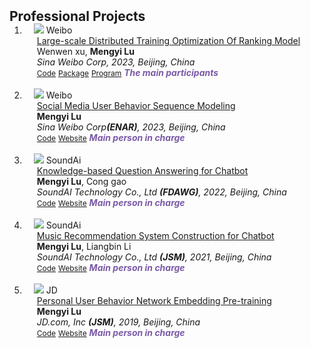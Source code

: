 <h2 id="Talks" style="margin: 2px 0px -15px;">Professional Projects</h2>

<div class="publications">
<ol class="bibliography">


<li>
<div class="pub-row">

  <div class="col-sm-3 abbr" style="position: relative;padding-right: 15px;padding-left: 15px;">
    <img src="assets/img/TTHS2023.png" class="teaser img-fluid z-depth-1">
    <abbr class="badge">Weibo</abbr>
  </div>

  <div class="col-sm-9" style="position: relative;padding-right: 15px;padding-left: 20px;">
    <div class="title"><a href="" target="_blank">Large-scale Distributed Training Optimization Of Ranking Model</a></div>
    <div class="author">Wenwen xu, <strong>Mengyi Lu</strong></div>
    <div class="periodical"><em>Sina Weibo Corp, 2023, Beijing, China</em></div>
    <div class="links">
      <a href="" class="btn btn-sm z-depth-0" role="button" target="_blank" style="font-size:12px;">Code</a>
      <a href="" class="btn btn-sm z-depth-0" role="button" target="_blank" style="font-size:12px;">Package</a>
      <a href="assets/files/TTH Program.pdf" class="btn btn-sm z-depth-0" role="button" target="_blank" style="font-size:12px;">Program</a>
      <strong><i style="color:#7b5aa6">The main participants</i></strong>
    </div>
  </div>
</div>
</li>
  
<br>



<li>
<div class="pub-row">

  <div class="col-sm-3 abbr" style="position: relative;padding-right: 15px;padding-left: 15px;">
    <img src="assets/img/ENAR2023.png" class="teaser img-fluid z-depth-1">
    <abbr class="badge">Weibo</abbr>
  </div>

  <div class="col-sm-9" style="position: relative;padding-right: 15px;padding-left: 20px;">
    <div class="title"><a href="assets/files/ENAR2023.pdf" target="_blank">Social Media User Behavior Sequence Modeling</a></div>
    <div class="author"><strong>Mengyi Lu</strong></div>
    <div class="periodical"><em>Sina Weibo Corp<strong>(ENAR)</strong>, 2023, Beijing, China</em></div>
    <div class="links">
      <a href="" class="btn btn-sm z-depth-0" role="button" target="_blank" style="font-size:12px;">Code</a>
      <a href="" class="btn btn-sm z-depth-0" role="button" target="_blank" style="font-size:12px;">Website</a>
      <strong><i style="color:#7b5aa6">Main person in charge</i></strong>
    </div>
  </div>
</div>
</li>
  
<br>


<li>
<div class="pub-row">

  <div class="col-sm-3 abbr" style="position: relative;padding-right: 15px;padding-left: 15px;">
    <img src="assets/img/fdawg.png" class="teaser img-fluid z-depth-1">
    <abbr class="badge">SoundAi</abbr>
  </div>

  <div class="col-sm-9" style="position: relative;padding-right: 15px;padding-left: 20px;">
    <div class="title"><a href="assets/files/JSM2022.pdf" target="_blank"> Knowledge-based Question Answering for Chatbot</a></div>
    <div class="author"><strong>Mengyi Lu</strong>, Cong gao</div>
    <div class="periodical"><em>SoundAI Technology Co., Ltd <strong>(FDAWG)</strong>, 2022, Beijing, China</em></div>
    <div class="links">
      <a href="https://github.com/lulumengyi/KGQA-for-chatbot" class="btn btn-sm z-depth-0" role="button" target="_blank" style="font-size:12px;">Code</a>
      <a href="" class="btn btn-sm z-depth-0" role="button" target="_blank" style="font-size:12px;">Website</a>
      <strong><i style="color:#7b5aa6">Main person in charge</i></strong>
    </div>
  </div>
</div>
</li>
  
<br>

<li>
<div class="pub-row">

  <div class="col-sm-3 abbr" style="position: relative;padding-right: 15px;padding-left: 15px;">
    <img src="assets/img/JSM2022.png" class="teaser img-fluid z-depth-1">
    <abbr class="badge">SoundAi</abbr>
  </div>

  <div class="col-sm-9" style="position: relative;padding-right: 15px;padding-left: 20px;">
    <div class="title"><a href="assets/files/JSM2022.pdf" target="_blank">Music Recommendation System Construction for Chatbot</a></div>
    <div class="author"><strong>Mengyi Lu</strong>, Liangbin Li</div>
    <div class="periodical"><em>SoundAI Technology Co., Ltd <strong>(JSM)</strong>, 2021, Beijing, China</em></div>
    <div class="links">
      <a href="https://github.com/lulumengyi/FlinkRecommendationSystem" class="btn btn-sm z-depth-0" role="button" target="_blank" style="font-size:12px;">Code</a>
      <a href="" class="btn btn-sm z-depth-0" role="button" target="_blank" style="font-size:12px;">Website</a>
      <strong><i style="color:#7b5aa6">Main person in charge</i></strong>
    </div>
  </div>
</div>
</li>
  
<br>


<li>
<div class="pub-row">

  <div class="col-sm-3 abbr" style="position: relative;padding-right: 15px;padding-left: 15px;">
    <img src="assets/img/JSM2021.png" class="teaser img-fluid z-depth-1">
    <abbr class="badge">JD</abbr>
  </div>

  <div class="col-sm-9" style="position: relative;padding-right: 15px;padding-left: 20px;">
    <div class="title"><a href="assets/files/JSM2021.pdf" target="_blank">Personal User Behavior Network Embedding Pre-training</a></div>
    <div class="author"><strong>Mengyi Lu</strong></div>
    <div class="periodical"><em>JD.com, Inc <strong>(JSM)</strong>, 2019, Beijing, China</em></div>
    <div class="links">
      <a href="" class="btn btn-sm z-depth-0" role="button" target="_blank" style="font-size:12px;">Code</a>
      <a href="" class="btn btn-sm z-depth-0" role="button" target="_blank" style="font-size:12px;">Website</a>
      <strong><i style="color:#7b5aa6">Main person in charge</i></strong>
    </div>
  </div>
</div>
</li>
  

</ol>
</div>
